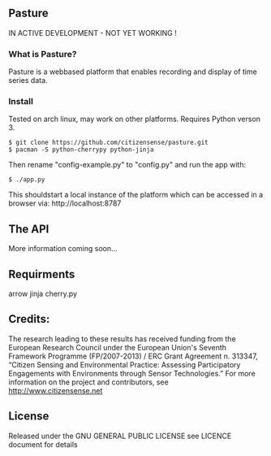 ## Pasture 
IN ACTIVE DEVELOPMENT - NOT YET WORKING !

### What is Pasture? 
Pasture is a webbased platform that enables recording and display of time series data. 

### Install
Tested on arch linux, may work on other platforms. Requires Python verson 3.

	$ git clone https://github.com/citizensense/pasture.git
	$ pacman -S python-cherrypy python-jinja

Then rename "config-example.py" to "config.py" and run the app with:

	$ ./app.py

This shouldstart a local instance of the platform which can be accessed in a browser via:
http://localhost:8787

## The API
More information coming soon...

## Requirments
arrow
jinja
cherry.py

## Credits:
The research leading to these results has received funding from the European Research Council under the European Union's Seventh Framework Programme (FP/2007-2013) / ERC Grant Agreement n. 313347, “Citizen Sensing and Environmental Practice: Assessing Participatory Engagements with Environments through Sensor Technologies.” For more information on the project and contributors, see http://www.citizensense.net




## License
Released under the GNU GENERAL PUBLIC LICENSE see LICENCE document for details

